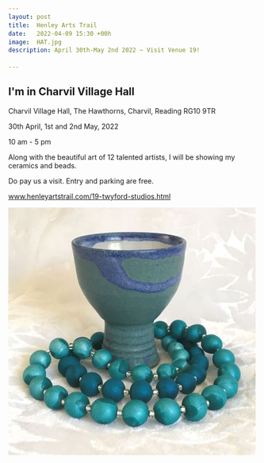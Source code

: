 ```yaml
---
layout: post
title:  Henley Arts Trail
date:   2022-04-09 15:30 +00h
image:  HAT.jpg
description: April 30th-May 2nd 2022 ~ Visit Venue 19!

---
```


## I'm in Charvil Village Hall

Charvil Village Hall, The Hawthorns, Charvil, Reading RG10 9TR

30th April, 1st and 2nd May, 2022

10 am - 5 pm

Along with the beautiful art of 12 talented artists, I will be showing my ceramics and beads.

Do pay us a visit. Entry and parking are free.

www.henleyartstrail.com/19-twyford-studios.html

![Goblet with beads](/images/Goblet-with-Beads.jpg)
